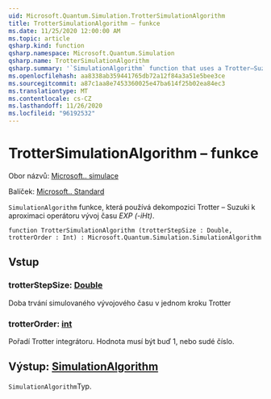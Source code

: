 ```yaml
---
uid: Microsoft.Quantum.Simulation.TrotterSimulationAlgorithm
title: TrotterSimulationAlgorithm – funkce
ms.date: 11/25/2020 12:00:00 AM
ms.topic: article
qsharp.kind: function
qsharp.namespace: Microsoft.Quantum.Simulation
qsharp.name: TrotterSimulationAlgorithm
qsharp.summary: '`SimulationAlgorithm` function that uses a Trotter–Suzuki decomposition to approximate the time-evolution operator _exp(-iHt)_.'
ms.openlocfilehash: aa8338ab359441765db72a12f84a3a51e5bee3ce
ms.sourcegitcommit: a87c1aa8e7453360025e47ba614f25b02ea84ec3
ms.translationtype: MT
ms.contentlocale: cs-CZ
ms.lasthandoff: 11/26/2020
ms.locfileid: "96192532"
---
```

# <a name="trottersimulationalgorithm-function"></a>TrotterSimulationAlgorithm – funkce

Obor názvů: [Microsoft.. simulace](xref:Microsoft.Quantum.Simulation)

Balíček: [Microsoft.. Standard](https://nuget.org/packages/Microsoft.Quantum.Standard)


`SimulationAlgorithm` funkce, která používá dekompozici Trotter – Suzuki k aproximaci operátoru vývoj času _EXP (-iHt)_.

```qsharp
function TrotterSimulationAlgorithm (trotterStepSize : Double, trotterOrder : Int) : Microsoft.Quantum.Simulation.SimulationAlgorithm
```


## <a name="input"></a>Vstup

### <a name="trotterstepsize--double"></a>trotterStepSize: [Double](xref:microsoft.quantum.lang-ref.double)

Doba trvání simulovaného vývojového času v jednom kroku Trotter


### <a name="trotterorder--int"></a>trotterOrder: [int](xref:microsoft.quantum.lang-ref.int)

Pořadí Trotter integrátoru. Hodnota musí být buď 1, nebo sudé číslo.



## <a name="output--simulationalgorithm"></a>Výstup: [SimulationAlgorithm](xref:Microsoft.Quantum.Simulation.SimulationAlgorithm)

`SimulationAlgorithm`Typ.